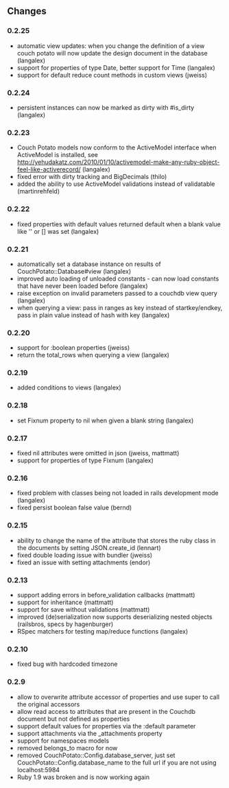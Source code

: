 ## Changes

### 0.2.25
* automatic view updates: when you change the definition of a view couch potato will now update the design document in the database (langalex)
* support for properties of type Date, better support for Time (langalex)
* support for default reduce count methods in custom views (jweiss)

### 0.2.24
* persistent instances can now be marked as dirty with #is_dirty (langalex)

### 0.2.23
* Couch Potato models now conform to the ActiveModel interface when ActiveModel is installed, see http://yehudakatz.com/2010/01/10/activemodel-make-any-ruby-object-feel-like-activerecord/ (langalex)
* fixed error with dirty tracking and BigDecimals (thilo)
* added the ability to use ActiveModel validations instead of validatable (martinrehfeld)

### 0.2.22
* fixed properties with default values returned default when a blank value like '' or [] was set (langalex)

### 0.2.21
* automatically set a database instance on results of CouchPotato::Database#view (langalex)
* improved auto loading of unloaded constants - can now load constants that have never been loaded before (langalex)
* raise exception on invalid parameters passed to a couchdb view query (langalex)
* when querying a view: pass in ranges as key instead of startkey/endkey, pass in plain value instead of hash with key (langalex) 

### 0.2.20
* support for :boolean properties (jweiss)
* return the total_rows when querying a view (langalex)

### 0.2.19
* added conditions to views (langalex)

### 0.2.18
* set Fixnum property to nil when given a blank string (langalex)

### 0.2.17
* fixed nil attributes were omitted in json (jweiss, mattmatt)
* support for properties of type Fixnum (langalex)

### 0.2.16
* fixed problem with classes being not loaded in rails development mode (langalex)
* fixed persist boolean false value (bernd)

### 0.2.15
* ability to change the name of the attribute that stores the ruby class in the documents by setting JSON.create_id (lennart)
* fixed double loading issue with bundler (jweiss)
* fixed an issue with setting attachments (endor)

### 0.2.13

* support adding errors in before_validation callbacks (mattmatt)
* support for inheritance (mattmatt)
* support for save without validations (mattmatt)
* improved (de)serialization now supports deserializing nested objects (railsbros, specs by hagenburger)
* RSpec matchers for testing map/reduce functions (langalex)

### 0.2.10
* fixed bug with hardcoded timezone

### 0.2.9

* allow to overwrite attribute accessor of properties and use super to call the original accessors
* allow read access to attributes that are present in the Couchdb document but not defined as properties
* support default values for properties via the :default parameter
* support attachments via the _attachments property
* support for namespaces models
* removed belongs_to macro for now
* removed CouchPotato::Config.database_server, just set CouchPotato::Config.database_name to the full url if you are not using localhost:5984
* Ruby 1.9 was broken and is now working again